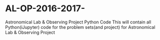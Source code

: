 # AL-OP-2016-2017-
Astronomical Lab &amp; Observing Project Python Code
This will contain all Python(iJupyter) code for the problem sets(and project) for Astronomical Lab &amp; Observing Project
